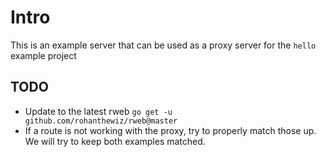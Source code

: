 # Intro
This is an example server that can be used as a proxy server for the `hello` example project

## TODO
- Update to the latest rweb `go get -u github.com/rohanthewiz/rweb@master`
- If a route is not working with the proxy, try to properly match those up. We will try to keep both examples matched.
